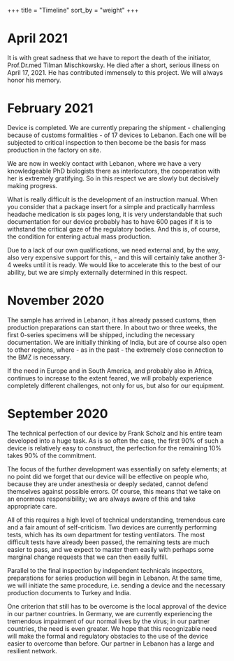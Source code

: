 +++
title = "Timeline"
sort_by = "weight"
+++

# April 2021

It is with great sadness that we have to report the death of the initiator, Prof.Dr.med Tilman Mischkowsky. He died after a short, serious illness on April 17, 2021. He has contributed immensely to this project. We will always honor his memory.


# February 2021

Device is completed. We are currently preparing the shipment - challenging because of customs formalities - of 17 devices to Lebanon. Each one will be subjected to critical inspection to then become be the basis for mass production in the factory on site.

We are now in weekly contact with Lebanon, where we have a very knowledgeable PhD biologists there as interlocutors, the cooperation with her is extremely gratifying. So in this respect we are slowly but decisively making progress.

What is really difficult is the development of an instruction manual. When you consider that a package insert for a simple and practically harmless headache medication is six pages long, it is very understandable that such documentation for our device probably has to have 600 pages if it is to withstand the critical gaze of the regulatory bodies. And this is, of course, the condition for entering actual mass production.

Due to a lack of our own qualifications, we need external and, by the way, also very expensive support for this, - and this will certainly take another 3-4 weeks until it is ready. We would like to accelerate this to the best of our ability, but we are simply externally determined in this respect.


# November 2020
The sample has arrived in Lebanon, it has already passed customs, then production preparations can start there.  In about two or three weeks, the first 0-series specimens will be shipped, including the necessary documentation. We are initially thinking of India, but are of course also open to other regions, where - as in the past - the extremely close connection to the BMZ is necessary.

If the need in Europe and in South America, and probably also in Africa, continues to increase to the extent feared, we will probably experience completely different challenges, not only for us, but also for our equipment.


# September 2020
The technical perfection of our device by Frank Scholz and his entire team developed into a huge task. As is so often the case, the first 90% of such a device is relatively easy to construct, the perfection for the remaining 10% takes 90% of the commitment.

The focus of the further development was essentially on safety elements; at no point did we forget that our device will be effective on people who, because they are under anesthesia or deeply sedated, cannot defend themselves against possible errors. Of course, this means that we take on an enormous responsibility; we are always aware of this and take appropriate care.

All of this requires a high level of technical understanding, tremendous care and a fair amount of self-criticism. Two devices are currently performing tests, which has its own department for testing ventilators. The most difficult tests have already been passed, the remaining tests are much easier to pass, and we expect to master them easily with perhaps some marginal change requests that we can then easily fulfill.

Parallel to the final inspection by independent technicals inspectors, preparations for series production will begin in Lebanon. At the same time, we will initiate the same procedure, i.e. sending a device and the necessary production documents to Turkey and India.

One criterion that still has to be overcome is the local approval of the device in our partner countries. In Germany, we are currently experiencing the tremendous impairment of our normal lives by the virus; in our partner countries, the need is even greater. We hope that this recognizable need will make the formal and regulatory obstacles to the use of the device easier to overcome than before. Our partner in Lebanon has a large and resilient network.

